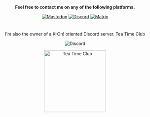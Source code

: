 <div align='center'>
  <p align='center'><strong>Feel free to contact me on any of the following platforms.</strong></p>
  <p>
    <a href='https://mastodon.online/@sailorzoop'>
			<img alt='Mastodon' src='https://img.shields.io/badge/| sailorzoop-darkblue?&logo=mastodon'></a>
    <a href=''>  
			<img alt='Discord' src='https://img.shields.io/badge/| @sailorzoop-purple?&logo=discord'></a>
		<a href='https://matrix.to/#/@sailorzoop:matrix.org'>
			<img alt='Matrix' src='https://img.shields.io/badge/| @sailorzoop:matrix.org-darkgreen?&logo=matrix'></a>
	</p>
	<h1></h1>
	<p align='center'>
		I'm also the owner of a K-On! oriented Discord server. Tea Time Club
	</p>
	<p align='center'>
		<img alt="Discord" src="https://img.shields.io/discord/625008568369938445?logo=discord">
	</p>
	<a href='https://discord.gg/qpsYX58'>
		<img alt='Tea Time Club' src='https://yko.im/DEPH.png' width='200px'></a>

</div>
